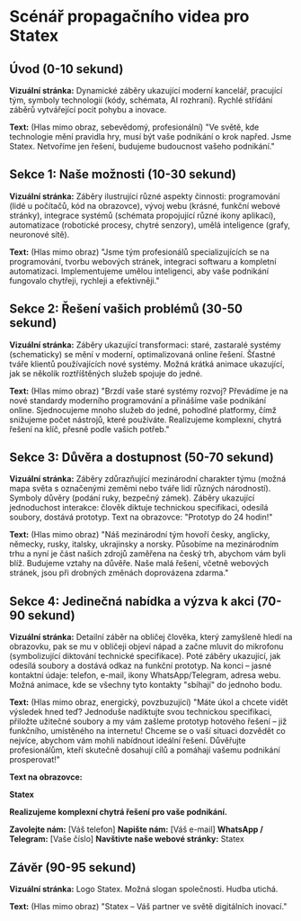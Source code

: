 
# Scénář propagačního videa pro Statex

## Úvod (0-10 sekund)

**Vizuální stránka:** Dynamické záběry ukazující moderní kancelář, pracující tým, symboly technologií (kódy, schémata, AI rozhraní). Rychlé střídání záběrů vytvářející pocit pohybu a inovace.

**Text:** (Hlas mimo obraz, sebevědomý, profesionální) "Ve světě, kde technologie mění pravidla hry, musí být vaše podnikání o krok napřed. Jsme Statex. Netvoříme jen řešení, budujeme budoucnost vašeho podnikání."

## Sekce 1: Naše možnosti (10-30 sekund)

**Vizuální stránka:** Záběry ilustrující různé aspekty činnosti: programování (lidé u počítačů, kód na obrazovce), vývoj webu (krásné, funkční webové stránky), integrace systémů (schémata propojující různé ikony aplikací), automatizace (robotické procesy, chytré senzory), umělá inteligence (grafy, neuronové sítě).

**Text:** (Hlas mimo obraz) "Jsme tým profesionálů specializujících se na programování, tvorbu webových stránek, integraci softwaru a kompletní automatizaci. Implementujeme umělou inteligenci, aby vaše podnikání fungovalo chytřeji, rychleji a efektivněji."

## Sekce 2: Řešení vašich problémů (30-50 sekund)

**Vizuální stránka:** Záběry ukazující transformaci: staré, zastaralé systémy (schematicky) se mění v moderní, optimalizovaná online řešení. Šťastné tváře klientů používajících nové systémy. Možná krátká animace ukazující, jak se několik roztříštěných služeb spojuje do jedné.

**Text:** (Hlas mimo obraz) "Brzdí vaše staré systémy rozvoj? Převádíme je na nové standardy moderního programování a přinášíme vaše podnikání online. Sjednocujeme mnoho služeb do jedné, pohodlné platformy, čímž snižujeme počet nástrojů, které používáte. Realizujeme komplexní, chytrá řešení na klíč, přesně podle vašich potřeb."

## Sekce 3: Důvěra a dostupnost (50-70 sekund)

**Vizuální stránka:** Záběry zdůrazňující mezinárodní charakter týmu (možná mapa světa s označenými zeměmi nebo tváře lidí různých národností). Symboly důvěry (podání ruky, bezpečný zámek). Záběry ukazující jednoduchost interakce: člověk diktuje technickou specifikaci, odesílá soubory, dostává prototyp. Text na obrazovce: "Prototyp do 24 hodin!"

**Text:** (Hlas mimo obraz) "Náš mezinárodní tým hovoří česky, anglicky, německy, rusky, italsky, ukrajinsky a norsky. Působíme na mezinárodním trhu a nyní je část našich zdrojů zaměřena na český trh, abychom vám byli blíž. Budujeme vztahy na důvěře. Naše malá řešení, včetně webových stránek, jsou při drobných změnách doprovázena zdarma."

## Sekce 4: Jedinečná nabídka a výzva k akci (70-90 sekund)

**Vizuální stránka:** Detailní záběr na obličej člověka, který zamyšleně hledí na obrazovku, pak se mu v obličeji objeví nápad a začne mluvit do mikrofonu (symbolizující diktování technické specifikace). Poté záběry ukazující, jak odesílá soubory a dostává odkaz na funkční prototyp. Na konci – jasné kontaktní údaje: telefon, e-mail, ikony WhatsApp/Telegram, adresa webu. Možná animace, kde se všechny tyto kontakty "sbíhají" do jednoho bodu.

**Text:** (Hlas mimo obraz, energický, povzbuzující) "Máte úkol a chcete vidět výsledek hned teď? Jednoduše nadiktujte svou technickou specifikaci, přiložte užitečné soubory a my vám zašleme prototyp hotového řešení – již funkčního, umístěného na internetu! Chceme se o vaší situaci dozvědět co nejvíce, abychom vám mohli nabídnout ideální řešení. Důvěřujte profesionálům, kteří skutečně dosahují cílů a pomáhají vašemu podnikání prosperovat!"

**Text na obrazovce:**

**Statex**

**Realizujeme komplexní chytrá řešení pro vaše podnikání.**

**Zavolejte nám:** [Váš telefon]
**Napište nám:** [Váš e-mail]
**WhatsApp / Telegram:** [Vaše číslo]
**Navštivte naše webové stránky:** Statex

## Závěr (90-95 sekund)

**Vizuální stránka:** Logo Statex. Možná slogan společnosti. Hudba utichá.

**Text:** (Hlas mimo obraz) "Statex – Váš partner ve světě digitálních inovací."


